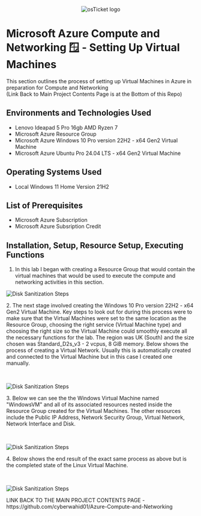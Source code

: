 <p align="center">
<img src="https://imgur.com/wYucC7L.png" alt="osTicket logo"/>
</p>

<h1>Microsoft Azure Compute and Networking 🪟 - Setting Up Virtual Machines</h1>
This section outlines the process of setting up Virtual Machines in Azure in preparation for Compute and Networking<br /> (Link Back to Main Project Contents Page is at the Bottom of this Repo)

<h2>Environments and Technologies Used</h2>

- Lenovo Ideapad 5 Pro 16gb AMD Ryzen 7
- Microsoft Azure Resource Group
- Microsoft Azure Windows 10 Pro version 22H2 - x64 Gen2 Virtual Machine
- Microsoft Azure Ubuntu Pro 24.04 LTS - x64 Gen2 Virtual Machine

<h2>Operating Systems Used </h2>

- Local Windows 11 Home Version 21H2</b>

<h2>List of Prerequisites</h2>

- Microsoft Azure Subscription
- Microsoft Azure Subsription Credit 

<h2>Installation, Setup, Resource Setup, Executing Functions</h2>

1. In this lab I began with creating a Resource Group that would contain the virtual machines that would be used to execute the compute and networking activities in this section. 

<p>
<img src="https://i.imgur.com/zlIZDJB.png" alt="Disk Sanitization Steps"/>
</p>
<p>
2. The next stage involved creating the Windows 10 Pro version 22H2 - x64 Gen2 Virtual Machine. Key steps to look out for during this process were to make sure that the Virtual Machines were set to the same location as the Resource Group, choosing the right service (Virtual Machine type) and choosing the right size so the Virtual Machine could smoothly execute all the necessary functions for the lab. The region was UK (South) and the size chosen was Standard_D2s_v3 - 2 vcpus, 8 GiB memory. Below shows the process of creating a Virtual Network. Usually this is automatically created and connected to the Virtual Machine but in this case I created one manually. 
</p>
<br />

<p>
<img src="https://i.imgur.com/1GORug6.png" alt="Disk Sanitization Steps"/>
</p>
<p>
3. Below we can see the the Windows Virtual Machine named "WindowsVM" and all of its associated resources nested inside the Resource Group created for the Virtual Machines. The other resources include the Public IP Address, Network Security Group, Virtual Network, Network Interface and Disk. 
</p>
<br />

<p>
<img src="https://i.imgur.com/m6oGF7G.png" alt="Disk Sanitization Steps"/>
</p>
<p>
4. Below shows the end result of the exact same process as above but is the completed state of the Linux Virtual Machine. 
</p>
<br />

<p>
<img src="https://i.imgur.com/YmTbM0Z.png" alt="Disk Sanitization Steps"/>
</p>
<p>
LINK BACK TO THE MAIN PROJECT CONTENTS PAGE - https://github.com/cyberwahid01/Azure-Compute-and-Networking
